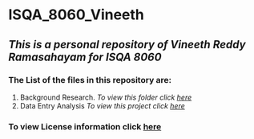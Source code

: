 # ISQA_8060_Vineeth

## _This is a personal repository of Vineeth Reddy Ramasahayam for ISQA 8060_ 

### The List of the files in this repository are:
1. Background Research.  _To view this folder click [here](www.google.com)_ 
2. Data Entry Analysis   _To view this project click [here](www.google.com)_

### To view License information click [here](https://github.com/vineethreddyramasa/ISQA_8060_Vineeth/blob/master/LICENSE)
